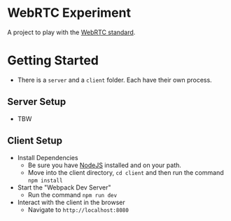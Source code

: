 WebRTC Experiment
==============

A project to play with the [WebRTC standard](https://en.wikipedia.org/wiki/WebRTC).

Getting Started
=====
  - There is a `server` and a `client` folder. Each have their own process.

Server Setup
----
  - TBW

Client Setup
---
  - Install Dependencies
    - Be sure you have [NodeJS](https://nodejs.org) installed and on your path.
    - Move into the client directory, `cd client` and then run the command `npm install`
  - Start the "Webpack Dev Server"
    - Run the command `npm run dev`
  - Interact with the client in the browser
    - Navigate to `http://localhost:8080`
